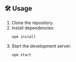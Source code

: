 ## 🛠️ Usage

1. Clone the repository.
2. Install dependencies:
   ```bash
   npm install
   ```
3. Start the development server:
   ```bash
   npm start
   ```
